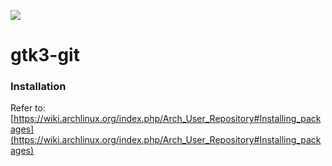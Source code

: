 ![](https://d11xdyzr0div58.cloudfront.net/static/logos/archlinux-logo-dark-scalable.518881f04ca9.svg)

# gtk3-git

### Installation
Refer to: [https://wiki.archlinux.org/index.php/Arch_User_Repository#Installing_packages](https://wiki.archlinux.org/index.php/Arch_User_Repository#Installing_packages)


